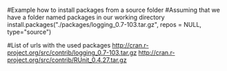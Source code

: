 #Example how to install packages from a source folder
#Assuming that we have a folder named packages in our working directory
install.packages("./packages/logging_0.7-103.tar.gz", repos = NULL, type="source")


#List of urls with the used packages
http://cran.r-project.org/src/contrib/logging_0.7-103.tar.gz
http://cran.r-project.org/src/contrib/RUnit_0.4.27.tar.gz

